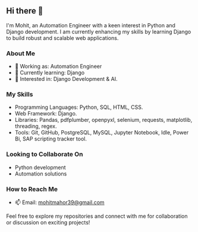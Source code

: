 ## Hi there 👋

I'm Mohit, an Automation Engineer with a keen interest in Python and Django development. I am currently enhancing my skills by learning Django to build robust and scalable web applications.

### About Me
- 💼 Working as: Automation Engineer
- 🌱 Currently learning: Django
- 👀 Interested in: Django Development & AI.

### My Skills
- Programming Languages: Python, SQL, HTML, CSS.
- Web Framework: Django.
- Libraries: Pandas, pdfplumber, openpyxl, selenium, requests, matplotlib, threading, regex.
- Tools: Git, GitHub, PostgreSQL, MySQL, Jupyter Notebook, Idle, Power Bi, SAP scripting tracker tool.

### Looking to Collaborate On
- Python development
- Automation solutions

### How to Reach Me
- 📫 Email: [mohitmahor39@gmail.com](mailto:mohitmahor39@gmail.com)

Feel free to explore my repositories and connect with me for collaboration or discussion on exciting projects!
